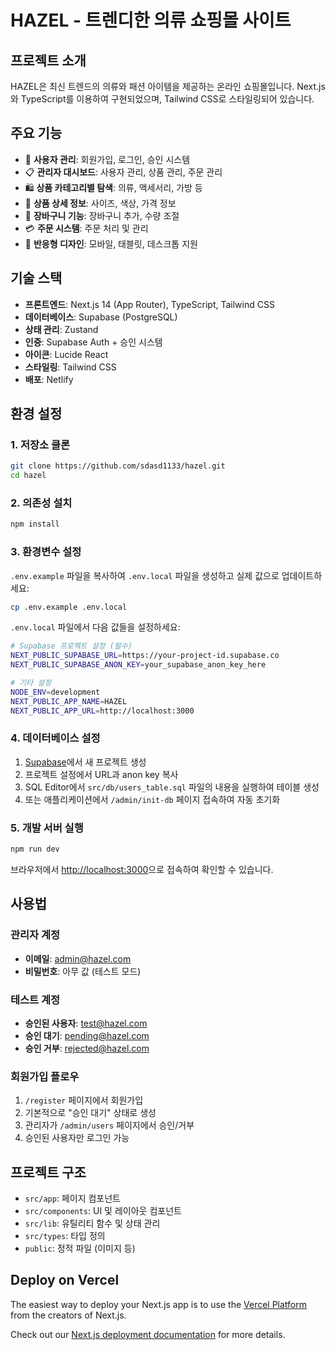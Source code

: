 # HAZEL - 트렌디한 의류 쇼핑몰 사이트

## 프로젝트 소개

HAZEL은 최신 트렌드의 의류와 패션 아이템을 제공하는 온라인 쇼핑몰입니다. Next.js와 TypeScript를 이용하여 구현되었으며, Tailwind CSS로 스타일링되어 있습니다.

## 주요 기능

- 👤 **사용자 관리**: 회원가입, 로그인, 승인 시스템
- 📋 **관리자 대시보드**: 사용자 관리, 상품 관리, 주문 관리  
- 🛍️ **상품 카테고리별 탐색**: 의류, 액세서리, 가방 등
- 📱 **상품 상세 정보**: 사이즈, 색상, 가격 정보
- 🛒 **장바구니 기능**: 장바구니 추가, 수량 조절
- 💳 **주문 시스템**: 주문 처리 및 관리
- 📱 **반응형 디자인**: 모바일, 태블릿, 데스크톱 지원

## 기술 스택

- **프론트엔드**: Next.js 14 (App Router), TypeScript, Tailwind CSS
- **데이터베이스**: Supabase (PostgreSQL)
- **상태 관리**: Zustand
- **인증**: Supabase Auth + 승인 시스템
- **아이콘**: Lucide React
- **스타일링**: Tailwind CSS
- **배포**: Netlify

## 환경 설정

### 1. 저장소 클론

```bash
git clone https://github.com/sdasd1133/hazel.git
cd hazel
```

### 2. 의존성 설치

```bash
npm install
```

### 3. 환경변수 설정

`.env.example` 파일을 복사하여 `.env.local` 파일을 생성하고 실제 값으로 업데이트하세요:

```bash
cp .env.example .env.local
```

`.env.local` 파일에서 다음 값들을 설정하세요:

```bash
# Supabase 프로젝트 설정 (필수)
NEXT_PUBLIC_SUPABASE_URL=https://your-project-id.supabase.co
NEXT_PUBLIC_SUPABASE_ANON_KEY=your_supabase_anon_key_here

# 기타 설정
NODE_ENV=development
NEXT_PUBLIC_APP_NAME=HAZEL
NEXT_PUBLIC_APP_URL=http://localhost:3000
```

### 4. 데이터베이스 설정

1. [Supabase](https://supabase.com)에서 새 프로젝트 생성
2. 프로젝트 설정에서 URL과 anon key 복사
3. SQL Editor에서 `src/db/users_table.sql` 파일의 내용을 실행하여 테이블 생성
4. 또는 애플리케이션에서 `/admin/init-db` 페이지 접속하여 자동 초기화

### 5. 개발 서버 실행

```bash
npm run dev
```

브라우저에서 [http://localhost:3000](http://localhost:3000)으로 접속하여 확인할 수 있습니다.

## 사용법

### 관리자 계정

- **이메일**: admin@hazel.com
- **비밀번호**: 아무 값 (테스트 모드)

### 테스트 계정

- **승인된 사용자**: test@hazel.com
- **승인 대기**: pending@hazel.com  
- **승인 거부**: rejected@hazel.com

### 회원가입 플로우

1. `/register` 페이지에서 회원가입
2. 기본적으로 "승인 대기" 상태로 생성
3. 관리자가 `/admin/users` 페이지에서 승인/거부
4. 승인된 사용자만 로그인 가능

## 프로젝트 구조

- `src/app`: 페이지 컴포넌트
- `src/components`: UI 및 레이아웃 컴포넌트
- `src/lib`: 유틸리티 함수 및 상태 관리
- `src/types`: 타입 정의
- `public`: 정적 파일 (이미지 등)

## Deploy on Vercel

The easiest way to deploy your Next.js app is to use the [Vercel Platform](https://vercel.com/new?utm_medium=default-template&filter=next.js&utm_source=create-next-app&utm_campaign=create-next-app-readme) from the creators of Next.js.

Check out our [Next.js deployment documentation](https://nextjs.org/docs/app/building-your-application/deploying) for more details.
